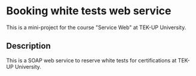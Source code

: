# Booking white tests web service

This is a mini-project for the course "Service Web" at  TEK-UP University.

## Description
This is a SOAP web service to reserve white tests for certifications at TEK-UP University. 